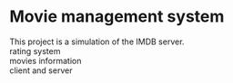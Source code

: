 # Movie management system
This project is a simulation of the IMDB server.\
rating system\
movies information\
client and server
